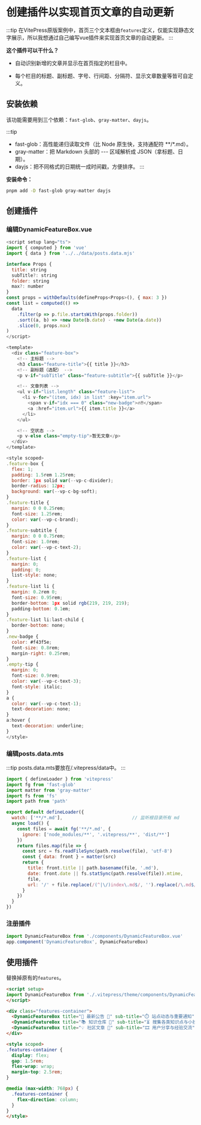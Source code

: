 # 创建插件以实现首页文章的自动更新

:::tip
在VitePress原版案例中，首页三个文本框由`features`定义，仅能实现静态文字展示，所以我想通过自己编写vue插件来实现首页文章的自动更新。
:::

**这个插件可以干什么？**

- 自动识别新增的文章并显示在首页指定的栏目中。

- 每个栏目的标题、副标题、字号、行间距、分隔符、显示文章数量等皆可自定义。

## 安装依赖

该功能需要用到三个依赖：`fast-glob`、`gray-matter`、`dayjs`。

:::tip
- fast-glob：高性能递归读取文件（比 Node 原生快，支持通配符 **/*.md）。
- gray-matter：把 Markdown 头部的 --- 区域解析成 JSON（拿标题、日期）。
- dayjs：把不同格式的日期统一成时间戳，方便排序。
:::

**安装命令：**

```bash
pnpm add -D fast-glob gray-matter dayjs
```

## 创建插件

### 编辑DynamicFeatureBox.vue

```js
<script setup lang="ts">
import { computed } from 'vue'
import { data } from '../../data/posts.data.mjs'

interface Props {
  title: string
  subTitle?: string
  folder: string
  max?: number
}
const props = withDefaults(defineProps<Props>(), { max: 3 })
const list = computed(() =>
  data
    .filter(p => p.file.startsWith(props.folder))
    .sort((a, b) => +new Date(b.date) - +new Date(a.date))
    .slice(0, props.max)
)
</script>

<template>
  <div class="feature-box">
    <!-- 主标题 -->
    <h3 class="feature-title">{{ title }}</h3>
    <!-- 副标题（选配） -->
    <p v-if="subTitle" class="feature-subtitle">{{ subTitle }}</p>

    <!-- 文章列表 -->
    <ul v-if="list.length" class="feature-list">
      <li v-for="(item, idx) in list" :key="item.url">
        <span v-if="idx === 0" class="new-badge">🔥‼️</span>
        <a :href="item.url">{{ item.title }}</a>
      </li>
    </ul>

    <!-- 空状态 -->
    <p v-else class="empty-tip">暂无文章</p>
  </div>
</template>

<style scoped>
.feature-box {
  flex: 1;
  padding: 1.5rem 1.25rem;
  border: 1px solid var(--vp-c-divider);
  border-radius: 12px;
  background: var(--vp-c-bg-soft);
}
.feature-title {
  margin: 0 0 0.25rem;
  font-size: 1.25rem;
  color: var(--vp-c-brand);
}
.feature-subtitle {
  margin: 0 0 0.75rem;
  font-size: 1.0rem;
  color: var(--vp-c-text-2);
}
.feature-list {
  margin: 0;
  padding: 0;
  list-style: none;
}
.feature-list li {
  margin: 0.2rem 0;
  font-size: 0.95rem;
  border-bottom: 1px solid rgb(219, 219, 219);
  padding-bottom: 0.1em;
}
.feature-list li:last-child {
  border-bottom: none;
}
.new-badge {
  color: #f43f5e;
  font-size: 0.8rem;
  margin-right: 0.25rem;
}
.empty-tip {
  margin: 0;
  font-size: 0.9rem;
  color: var(--vp-c-text-3);
  font-style: italic;
}
a {
  color: var(--vp-c-text-1);
  text-decoration: none;
}
a:hover {
  text-decoration: underline;
}
</style>
```

### 编辑posts.data.mts

:::tip
posts.data.mts要放在/.vitepress/data中。
:::

```js
import { defineLoader } from 'vitepress'
import fg from 'fast-glob'
import matter from 'gray-matter'
import fs from 'fs'
import path from 'path'

export default defineLoader({
  watch: ['**/*.md'],                          // 监听根目录所有 md
  async load() {
    const files = await fg('**/*.md', {
      ignore: ['node_modules/**', '.vitepress/**', 'dist/**']
    })
    return files.map(file => {
      const src = fs.readFileSync(path.resolve(file), 'utf-8')
      const { data: front } = matter(src)
      return {
        title: front.title || path.basename(file, '.md'),
        date: front.date || fs.statSync(path.resolve(file)).mtime,
        file,
        url: '/' + file.replace(/(^|\/)index\.md$/, '').replace(/\.md$/, '')
      }
    })
  }
})
```

### 注册插件

```js
import DynamicFeatureBox from './components/DynamicFeatureBox.vue'
app.component('DynamicFeatureBox', DynamicFeatureBox)
```

## 使用插件

替换掉原有的`features`。

```html
<script setup>
import DynamicFeatureBox from './.vitepress/theme/components/DynamicFeatureBox.vue'
</script>

<div class="features-container">
  <DynamicFeatureBox title="🥳 最新公告 📣" sub-title="⏱️ 站点动态与重要通知" folder="doc_notic" :max="3" />
  <DynamicFeatureBox title="📚 知识仓库 🧐" sub-title="⏳ 搜集各类知识点与小技巧" folder="doc_wiki" :max="3" />
  <DynamicFeatureBox title="💡 社区文章 📝" sub-title="🎞️ 用户分享与经验交流" folder="doc_doc" :max="3" />
</div>

<style scoped>
.features-container {
  display: flex;
  gap: 1.5rem;
  flex-wrap: wrap;
  margin-top: 2.5rem;
}

@media (max-width: 768px) {
  .features-container {
    flex-direction: column;
  }
}
</style>
```


